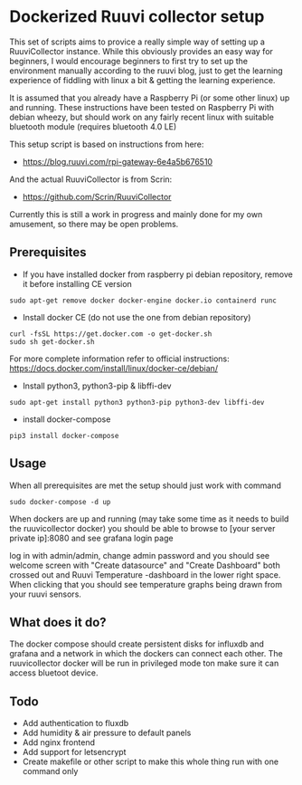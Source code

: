 # Dockerized Ruuvi collector setup
This set of scripts aims to provice a really simple way of setting up a RuuviCollector
instance. While this obviously provides an easy way for beginners, I would encourage
beginners to first try to set up the environment manually according to the ruuvi blog,
just to get the learning experience of fiddling with linux a bit & getting the learning
experience.

It is assumed that you already have a Raspberry Pi (or some other linux) up and
running. These instructions have been tested on Raspberry Pi with debian wheezy,
but should work on any fairly recent linux with suitable bluetooth module (requires
bluetooth 4.0 LE)

This setup script is based on instructions from here:
* https://blog.ruuvi.com/rpi-gateway-6e4a5b676510

And the actual RuuviCollector is from Scrin:
* https://github.com/Scrin/RuuviCollector

Currently this is still a work in progress and mainly done for my own amusement, so there may be open
problems.

## Prerequisites
* If you have installed docker from raspberry pi debian repository, remove it before installing CE version

`sudo apt-get remove docker docker-engine docker.io containerd runc`

* Install docker CE (do not use the one from debian repository)

```
curl -fsSL https://get.docker.com -o get-docker.sh
sudo sh get-docker.sh
```

For more complete information refer to official instructions: https://docs.docker.com/install/linux/docker-ce/debian/

* Install python3, python3-pip & libffi-dev

`sudo apt-get install python3 python3-pip python3-dev libffi-dev`

* install docker-compose

`pip3 install docker-compose`

## Usage
When all prerequisites are met the setup should just work with command

`sudo docker-compose -d up`

When dockers are up and running (may take some time as it needs to build the ruuvicollector docker)
you should be able to browse to [your server private ip]:8080 and see grafana login page

log in with admin/admin, change admin password and you should see welcome screen with 
"Create datasource" and "Create Dashboard" both crossed out and Ruuvi Temperature -dashboard
in the lower right space. When clicking that you should see temperature graphs being drawn
from your ruuvi sensors.

## What does it do?
The docker compose should create persistent disks for influxdb and grafana
and a network in which the dockers can connect each other. The ruuvicollector
docker will be run in privileged mode ton make sure it can access bluetoot device.

## Todo
* Add authentication to fluxdb
* Add humidity & air pressure to default panels
* Add nginx frontend
* Add support for letsencrypt
* Create makefile or other script to make this whole thing run with one command only
